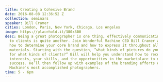 ```yaml
---
title: Creating a Cohesive Brand
date: 2016-08-08 12:36:52 Z
collection: seminars
speaker: Bill Cramer
cities: London, Paris, New York, Chicago, Los Angeles
image: https://placehold.it/300x300
desc: Being a great photographer is one thing, effectively communicating that expertise
  to clients is quite another. Join Wonderful Machine CEO Bill Cramer as he discusses
  how to determine your core brand and how to express it throughout all of your marketing
  materials. Starting with the question, “what kinds of pictures do you take, and
  for what kinds of clients?” Bill will help you understand how to reconcile your
  interests, your skills, and the opportunities in the marketplace to maximize your
  success. He’ll then follow up with examples of the branding efforts of some of Wonderful
  Machine’s most accomplished photographers.
time: 5 - 6pm
---
```


